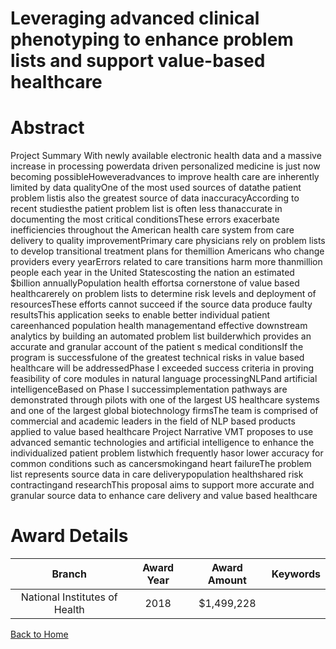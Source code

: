 
Leveraging advanced clinical phenotyping to enhance problem lists and support value-based healthcare
====================================================================================================

# Abstract


Project Summary With newly available electronic health data and a massive increase in processing powerdata driven personalized medicine is just now becoming possibleHoweveradvances to improve health care are inherently limited by data qualityOne of the most used sources of datathe patient problem listis also the greatest source of data inaccuracyAccording to recent studiesthe patient problem list is often less thanaccurate in documenting the most critical conditionsThese errors exacerbate inefficiencies throughout the American health care system from care delivery to quality improvementPrimary care physicians rely on problem lists to develop transitional treatment plans for themillion Americans who change providers every yearErrors related to care transitions harm more thanmillion people each year in the United Statescosting the nation an estimated $billion annuallyPopulation health effortsa cornerstone of value based healthcarerely on problem lists to determine risk levels and deployment of resourcesThese efforts cannot succeed if the source data produce faulty resultsThis application seeks to enable better individual patient careenhanced population health managementand effective downstream analytics by building an automated problem list builderwhich provides an accurate and granular account of the patient s medical conditionsIf the program is successfulone of the greatest technical risks in value based healthcare will be addressedPhase I exceeded success criteria in proving feasibility of core modules in natural language processingNLPand artificial intelligenceBased on Phase I successimplementation pathways are demonstrated through pilots with one of the largest US healthcare systems and one of the largest global biotechnology firmsThe team is comprised of commercial and academic leaders in the field of NLP based products applied to value based healthcare Project Narrative VMT proposes to use advanced semantic technologies and artificial intelligence to enhance the individualized patient problem listwhich frequently hasor lower accuracy for common conditions such as cancersmokingand heart failureThe problem list represents source data in care deliverypopulation healthshared risk contractingand researchThis proposal aims to support more accurate and granular source data to enhance care delivery and value based healthcare  

# Award Details

|Branch|Award Year|Award Amount|Keywords|
| :---: | :---: | :---: | :---: |
|National Institutes of Health|2018|$1,499,228||
  
  


[Back to Home](https://github.com/chrischow/dod_sbir_awards/JH/#2578)